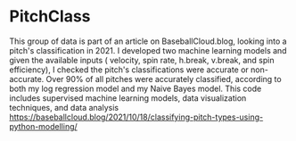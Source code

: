 # PitchClass
This group of data is part of an article on BaseballCloud.blog, looking into a pitch's classification in 2021. I developed two machine learning models and given the available inputs ( velocity, spin rate, h.break, v.break, and spin efficiency), I checked the pitch's classifications were accurate or non-accurate. Over 90% of all pitches were accurately classified, according to both my log regression model and my Naive Bayes model. This code includes supervised machine learning models, data visualization techniques, and data analysis 
https://baseballcloud.blog/2021/10/18/classifying-pitch-types-using-python-modelling/
